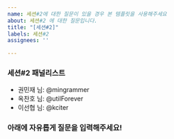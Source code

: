 ```yaml
---
name: 세션#2에 대한 질문이 있을 경우 본 템플릿을 사용해주세요
about: 세션#2 에 대한 질문입니다.
title: "[세션#2]"
labels: 세션#2
assignees: ''

---
```


### 세션#2 패널리스트
* 권민재 님: @mingrammer
* 옥찬호 님: @utilForever
* 이선협 님: @kciter

 ### 아래에 자유롭게 질문을 입력해주세요!
